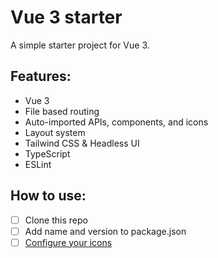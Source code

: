 # Vue 3 starter

A simple starter project for Vue 3.

## Features:

- Vue 3
- File based routing
- Auto-imported APIs, components, and icons
- Layout system
- Tailwind CSS & Headless UI
- TypeScript
- ESLint

## How to use:

- [ ] Clone this repo
- [ ] Add name and version to package.json
- [ ] [Configure your icons](https://github.com/antfu/unplugin-icons)

